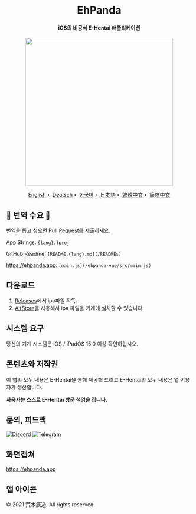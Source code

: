<h1 align="center">EhPanda</h1>

<h4 align="center">iOS의 비공식 E-Hentai 애플리케이션</h4>

<p align="center">
<img src="https://user-images.githubusercontent.com/31207151/105609404-0acbff00-5de4-11eb-9e88-f3c6e0ba9d44.png" width="400"></img>
</p>

<p align="center">
  <a href="/README.md">English</a>・
  <a href="/READMEs/README.de.md">Deutsch</a>・
  <a href="/READMEs/README.ko.md">한국어</a>・
  <a href="/READMEs/README.jpn.md">日本語</a>・
  <a href="/READMEs/README.cht.md">繁體中文</a>・
  <a href="/READMEs/README.chs.md">简体中文</a>
</p>

## 📢 번역 수요 📢
번역을 돕고 싶으면 Pull Request를 제출하세요.

App Strings: `{lang}.lproj`

GitHub Readme: `[README.{lang}.md](/READMEs)`

https://ehpanda.app: `[main.js](/ehpanda-vue/src/main.js)`

## 다운로드
1. [Releases](https://github.com/arakitatsuzou/EhPanda/releases)에서 ipa파일 획득.
2. [AltStore](https://altstore.io)을 사용해서 ipa 파일을 기계에 설치할 수 있습니다.

## 시스템 요구
당신의 기계 시스템은 iOS / iPadOS 15.0 이상 확인하십시오.

## 콘텐츠와 저작권
이 앱의 모두 내용은 E-Hentai을 통해 제공해 드리고 E-Hentai의 모두 내용은 앱 이용자가 생산합니다.

**사용자는 스스로 E-Hentai 방문 책임을 집니다.**

## 문의, 피드백
[![Discord](https://img.shields.io/badge/Discord-7289DA?style=for-the-badge&logo=discord&logoColor=white)](https://discord.gg/BSBE9FCBTq)
[![Telegram](https://img.shields.io/badge/Telegram-2CA5E0?style=for-the-badge&logo=telegram&logoColor=white)](https://t.me/ehpanda)

## 화면캡쳐
https://ehpanda.app

## 앱 아이콘
© 2021 荒木辰造. All rights reserved.
